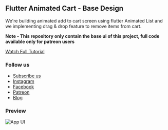 ## Flutter Animated Cart - Base Design

We're building animated add to cart screen using flutter Animated List and we implementing drag & drop feature to remove items from cart.

**Note - This repository only contain the base ui of this project, full code available only for patreon users**

[Watch Full Tutorial](https://youtu.be/VAYYOA2ntx8)

### Follow us

- [Subscribe us](https://www.youtube.com/c/CodeCrafts)
- [Instagram](https://www.instagram.com/codecrafts)
- [Facebook](https://www.facebook.com/codecraftsl)
- [Patreon](https://www.patreon.com/codecrafts)
- [Blog](https://codecrafts.dev/blog)

### Preview

![App UI](/preview.gif)